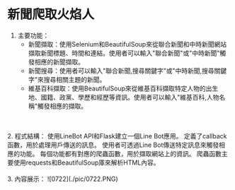 # 新聞爬取火焰人

1. 主要功能：
    - 新聞擷取：使用Selenium和BeautifulSoup來從聯合新聞和中時新聞網站擷取新聞標題、時間和連結。使用者可以輸入"聯合新聞"或"中時新聞"觸發相應的新聞擷取。
    - 新聞搜尋：使用者可以輸入"聯合新聞,搜尋關鍵字"或"中時新聞,搜尋關鍵字"來搜尋相關主題的新聞。
    - 維基百科擷取：使用BeautifulSoup來從維基百科擷取特定人物的出生地、國籍、政黨、學歷和經歷等資訊。使用者可以輸入"維基百科,人物名稱"觸發相應的擷取。
</br>
</br>
2. 程式結構：
    使用LineBot API和Flask建立一個Line Bot應用。
    定義了callback函數，用於處理用戶傳送的訊息。
    使用者可透過Line Bot傳送特定訊息來觸發相應的功能。
    每個功能都有對應的爬蟲函數，用於擷取網站上的資訊。
    爬蟲函數主要使用requests和BeautifulSoup庫來解析HTML內容。
</br>
</br>
3. 內容展示：
    ![0722](./pic/0722.PNG)
